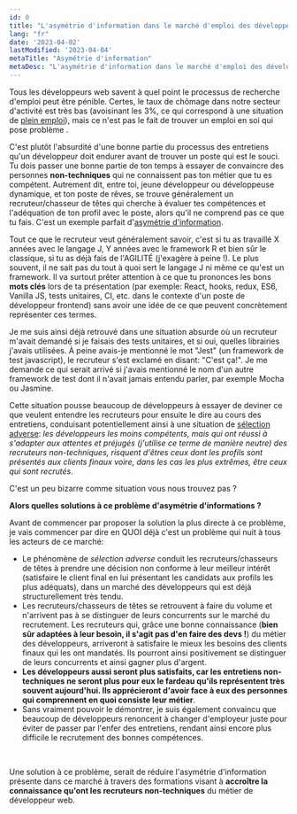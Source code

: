 ```yaml
---
id: 0
title: "L'asymétrie d'information dans le marché d'emploi des développeurs"
lang: "fr"
date: '2023-04-02'
lastModified: '2023-04-04'
metaTitle: "Asymétrie d'information"
metaDesc: "L'asymétrie d'information dans le marché d'emploi des développeurs et proposition d'une solution"
---
```


Tous les développeurs web savent à quel point le processus de recherche d'emploi peut être pénible. Certes, le taux de chômage dans notre secteur d'activité est très bas (avoisinant les 3%, ce qui correspond à une situation de [plein emploi](https://fr.wikipedia.org/wiki/Plein_emploi)), mais ce n'est pas le fait de trouver un emploi en soi qui pose problème .

C'est plutôt l'absurdité d'une bonne partie du processus des entretiens qu'un développeur doit endurer avant de trouver un poste qui est le souci. Tu dois passer une bonne partie de ton temps à essayer de convaincre des personnes **non-techniques** qui ne connaissent pas ton métier que tu es compétent. Autrement dit, entre toi, jeune développeur ou développeuse dynamique, et ton poste de rêves, se trouve généralement un recruteur/chasseur de têtes qui cherche à évaluer tes compétences et l'adéquation de ton profil avec le poste, alors qu'il ne comprend pas ce que tu fais. C'est un exemple parfait d'[asymétrie d'information](https://fr.wikipedia.org/wiki/Asym%C3%A9trie_d%27information).

Tout ce que le recruteur veut généralement savoir, c'est si tu as travaillé X années avec le langage J, Y années avec le framework R et bien sûr le classique, si tu as déjà fais de l'AGILITÉ (j'exagère à peine !). Le plus souvent,  il ne sait pas du tout à quoi sert le langage J ni même ce qu'est un framework. Il va surtout prêter attention à ce que tu prononces les bons  **mots clés** lors de ta présentation (par exemple: React, hooks, redux, ES6, Vanilla JS, tests unitaires, CI, etc. dans le contexte d'un poste de développeur frontend) sans avoir une idée de ce que peuvent concrètement représenter ces termes.

Je me suis ainsi déjà retrouvé dans une situation absurde où un recruteur m'avait demandé si je faisais des tests unitaires, et si oui, quelles librairies j'avais utilisées. À peine avais-je mentionné le mot "Jest" (un framework de test javascript), le recruteur s'est exclamé en disant: "C'est ça!". Je me demande ce qui serait arrivé si j'avais mentionné le nom d'un autre framework de test dont il n'avait jamais entendu parler, par exemple Mocha ou Jasmine.


Cette situation pousse beaucoup de développeurs à essayer de deviner ce que veulent entendre les recruteurs pour ensuite le dire au cours des entretiens, conduisant potentiellement ainsi à une situation de [sélection adverse](https://fr.wikipedia.org/wiki/S%C3%A9lection_adverse): *les développeurs les moins compétents,  mais qui ont réussi à s'adapter aux attentes et préjugés (j'utilise ce terme de manière neutre) des recruteurs non-techniques, risquent d'êtres ceux dont les profils sont présentés aux clients finaux voire, dans les cas les plus extrêmes, être ceux qui sont recrutés*.

C'est un peu bizarre comme situation vous nous trouvez pas ?

**Alors quelles solutions à ce problème d'asymétrie d'informations ?**

Avant de commencer par proposer la solution la plus directe à ce problème, je vais commencer par dire en QUOI déjà c'est un problème qui nuit à tous les acteurs de ce marché:

- Le phénomène de *sélection adverse* conduit les recruteurs/chasseurs de têtes à prendre une décision non conforme à leur meilleur intérêt (satisfaire le client final en lui présentant les candidats aux profils les plus adéquats), dans un marché des développeurs qui est déjà structurellement très tendu.
- Les recruteurs/chasseurs de têtes se retrouvent à faire du volume et n'arrivent pas à se distinguer de leurs concurrents sur le marché du recrutement. Les recruteurs qui, grâce une bonne connaissance (**bien sûr adaptées à leur besoin, il s'agit pas d'en faire des devs !**) du métier des développeurs, arriveront à satisfaire le mieux les besoins des clients finaux qui les ont mandatés. Ils pourront ainsi positivement se distinguer de leurs concurrents et ainsi gagner plus d'argent.
- **Les développeurs aussi seront plus satisfaits, car les entretiens non-techniques ne seront plus pour eux le fardeau qu'ils représentent très souvent aujourd'hui. Ils apprécieront d'avoir face à eux des personnes qui comprennent en quoi consiste leur métier**.
- Sans vraiment pouvoir le démontrer, je suis également convaincu que beaucoup de développeurs renoncent à changer d'employeur juste pour éviter de passer par l'enfer des entretiens, rendant ainsi encore plus difficile le recrutement des bonnes compétences.

&nbsp;

Une solution à ce problème, serait de réduire l'asymétrie d'information présente dans ce marché à travers des formations visant à **accroître la connaissance qu'ont les recruteurs non-techniques** du métier de développeur web.

